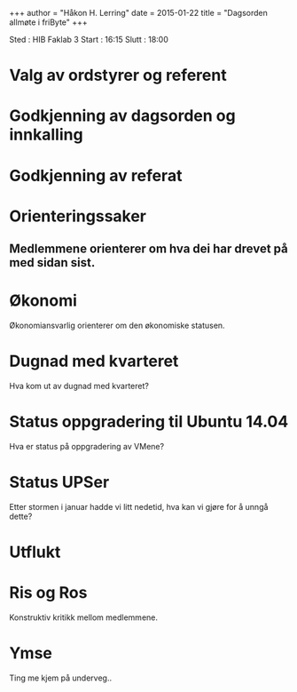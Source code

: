 +++
author = "Håkon H. Lerring"
date = 2015-01-22
title = "Dagsorden allmøte i friByte"
+++


Sted : HIB Faklab 3 Start : 16:15 Slutt : 18:00

# Valg av ordstyrer og referent

# Godkjenning av dagsorden og innkalling

# Godkjenning av referat

# Orienteringssaker

## Medlemmene orienterer om hva dei har drevet på med sidan sist.

# Økonomi

Økonomiansvarlig orienterer om den økonomiske statusen.

# Dugnad med kvarteret

Hva kom ut av dugnad med kvarteret?

# Status oppgradering til Ubuntu 14.04

Hva er status på oppgradering av VMene?

# Status UPSer

Etter stormen i januar hadde vi litt nedetid, hva kan vi gjøre for å
unngå dette?

# Utflukt

# Ris og Ros

Konstruktiv kritikk mellom medlemmene.

# Ymse

Ting me kjem på underveg..

